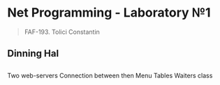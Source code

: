 Net Programming - Laboratory №1
=====
>FAF-193. Tolici Constantin

Dinning Hal
---------
##
Two web-servers
Connection between then 
Menu
Tables
Waiters class
